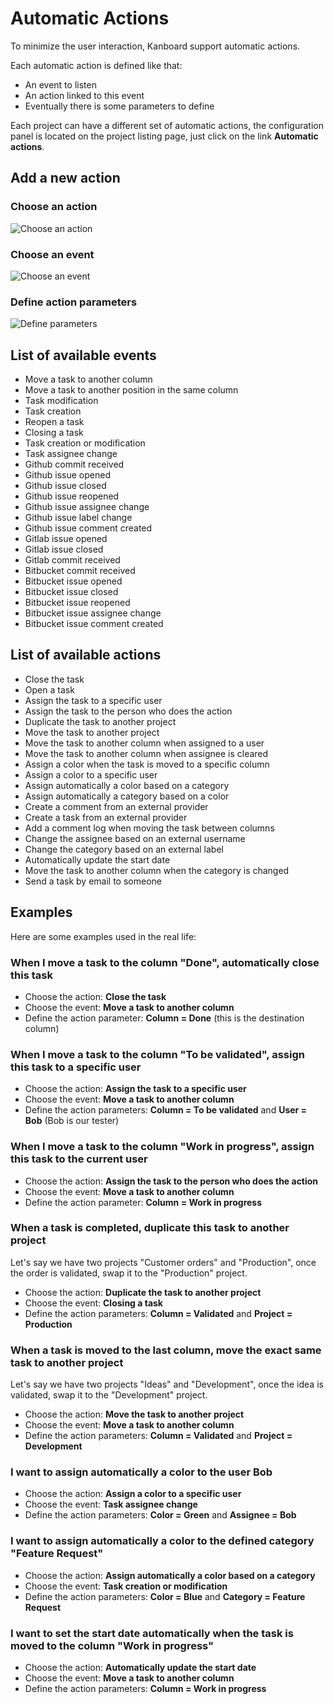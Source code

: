 Automatic Actions
=================

To minimize the user interaction, Kanboard support automatic actions.

Each automatic action is defined like that:

- An event to listen
- An action linked to this event
- Eventually there is some parameters to define

Each project can have a different set of automatic actions, the configuration panel is located on the project listing page, just click on the link **Automatic actions**.

Add a new action
----------------

### Choose an action

![Choose an action](http://kanboard.net/screenshots/documentation/project-automatic-action-step1.png)

### Choose an event

![Choose an event](http://kanboard.net/screenshots/documentation/project-automatic-action-step2.png)

### Define action parameters

![Define parameters](http://kanboard.net/screenshots/documentation/project-automatic-action-step3.png)

List of available events
------------------------

- Move a task to another column
- Move a task to another position in the same column
- Task modification
- Task creation
- Reopen a task
- Closing a task
- Task creation or modification
- Task assignee change
- Github commit received
- Github issue opened
- Github issue closed
- Github issue reopened
- Github issue assignee change
- Github issue label change
- Github issue comment created
- Gitlab issue opened
- Gitlab issue closed
- Gitlab commit received
- Bitbucket commit received
- Bitbucket issue opened
- Bitbucket issue closed
- Bitbucket issue reopened
- Bitbucket issue assignee change
- Bitbucket issue comment created

List of available actions
-------------------------

- Close the task
- Open a task
- Assign the task to a specific user
- Assign the task to the person who does the action
- Duplicate the task to another project
- Move the task to another project
- Move the task to another column when assigned to a user
- Move the task to another column when assignee is cleared
- Assign a color when the task is moved to a specific column
- Assign a color to a specific user
- Assign automatically a color based on a category
- Assign automatically a category based on a color
- Create a comment from an external provider
- Create a task from an external provider
- Add a comment log when moving the task between columns
- Change the assignee based on an external username
- Change the category based on an external label
- Automatically update the start date
- Move the task to another column when the category is changed
- Send a task by email to someone

Examples
--------

Here are some examples used in the real life:

### When I move a task to the column "Done", automatically close this task

- Choose the action: **Close the task**
- Choose the event: **Move a task to another column**
- Define the action parameter: **Column = Done** (this is the destination column)

### When I move a task to the column "To be validated", assign this task to a specific user

- Choose the action: **Assign the task to a specific user**
- Choose the event: **Move a task to another column**
- Define the action parameters: **Column = To be validated** and **User = Bob** (Bob is our tester)

### When I move a task to the column "Work in progress", assign this task to the current user

- Choose the action: **Assign the task to the person who does the action**
- Choose the event: **Move a task to another column**
- Define the action parameter: **Column = Work in progress**

### When a task is completed, duplicate this task to another project

Let's say we have two projects "Customer orders" and "Production", once the order is validated, swap it to the "Production" project.

- Choose the action: **Duplicate the task to another project**
- Choose the event: **Closing a task**
- Define the action parameters: **Column = Validated** and **Project = Production**

### When a task is moved to the last column, move the exact same task to another project

Let's say we have two projects "Ideas" and "Development", once the idea is validated, swap it to the "Development" project.

- Choose the action: **Move the task to another project**
- Choose the event: **Move a task to another column**
- Define the action parameters: **Column = Validated** and **Project = Development**

### I want to assign automatically a color to the user Bob

- Choose the action: **Assign a color to a specific user**
- Choose the event: **Task assignee change**
- Define the action parameters: **Color = Green** and **Assignee = Bob**

### I want to assign automatically a color to the defined category "Feature Request"

- Choose the action: **Assign automatically a color based on a category**
- Choose the event: **Task creation or modification**
- Define the action parameters: **Color = Blue** and **Category = Feature Request**

### I want to set the start date automatically when the task is moved to the column "Work in progress"

- Choose the action: **Automatically update the start date**
- Choose the event: **Move a task to another column**
- Define the action parameters: **Column = Work in progress**
